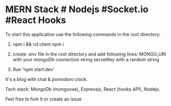 # MERN Stack # Nodejs #Socket.io #React Hooks

To start this application use the following commands in the root directory:
 1) npm i && cd client npm i
 2) create .env file in the root directory and add following lines: 
      MONGO_URI  with your mongoDb connection string
      secretKey  with a random string

 3) Run 'npm start:dev'

It's a blog with chat & pomodoro clock.

Tech stack: MongoDb (mongoose), Expressjs, React (hooks API), Nodejs.

Feel free to fork it or create an issue
